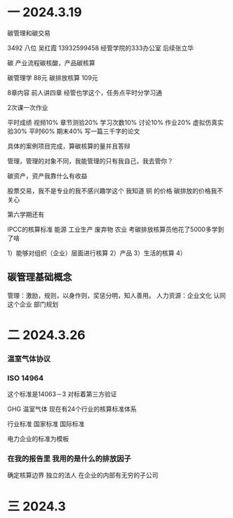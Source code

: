 # 一 2024.3.19

碳管理和碳交易

3492  八位
吴红霞 13932599458 经管学院的333办公室 后续张立华

碳		产业流程碳核酸，产品碳核算

碳管理学 88元  碳排放核算 109元

8章内容 前人讲四章 经管也学这个，任务点平时分学习通

2次课一次作业

平时成绩 视频10% 章节测验20% 学习次数10% 讨论10% 作业20% 虚拟仿真实验30% 平时60% 期末40% 写一篇三千字的论文

具体的案例项目完成，算碳核算的量并且答辩

管理，管理的对象不同，我能管理的只有我自己，我去管你？

碳资产，资产我靠什么有收益

股票交易，我不是专业的我不感兴趣学这个 我知道 铜 的价格 碳排放的价格我不关心

第六学期还有

IPCC的核算标准 能源 工业生产 废弃物 农业 考碳排放核算员他花了5000多学到了啥

1）能够对组织（企业）层面进行核算
2）产品
3）生活的核算
4）



## 碳管理基础概念

管理：激励，规则，以身作则，奖惩分明，知人善用。 人力资源：企业文化 认同这个企业 部门规划



# 二 2024.3.26 

### 温室气体协议

### ISO  14964
这个标准是14063－3 对标着第三方验证

GHG 温室气体 现在有24个行业的核算标准体系

行业标准 国家标准 国际标准

电力企业的标准为模板

### 在我的报告里 我用的是什么的排放因子

确定核算边界 独立的法人 在企业的内部有无穷的子公司



# 三 2024.3 






































































































































































  








































